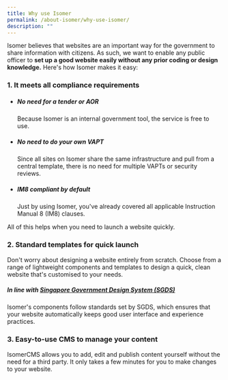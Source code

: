 ```yaml
---
title: Why use Isomer
permalink: /about-isomer/why-use-isomer/
description: ""
---
```

Isomer believes that websites are an important way for the government to share information with citizens. As such, we want to enable any public officer to **set up a good website easily without any prior coding or design knowledge.** Here's how Isomer makes it easy:

### 1. It meets all compliance requirements

- ##### No need for a tender or AOR
	Because Isomer is an internal government tool, the service is free to use.

- ##### No need to do your own VAPT
	Since all sites on Isomer share the same infrastructure and pull from a central template, there is no need for multiple VAPTs or security reviews.

- ##### IM8 compliant by default
	Just by using Isomer, you've already covered all applicable Instruction Manual 8 (IM8) clauses.

All of this helps when you need to launch a website quickly. 

### 2. Standard templates for quick launch

Don't worry about designing a website entirely from scratch. Choose from a range of lightweight components and templates to design a quick, clean website that's customised to your needs. 

##### In line with [Singapore Government Design System (SGDS)](https://designsystem.tech.gov.sg/)

Isomer's components follow standards set by SGDS, which ensures that your website automatically keeps good user interface and experience practices.

### 3. Easy-to-use CMS to manage your content

IsomerCMS allows you to add, edit and publish content yourself without the need for a third party. It only takes a few minutes for you to make changes to your website.